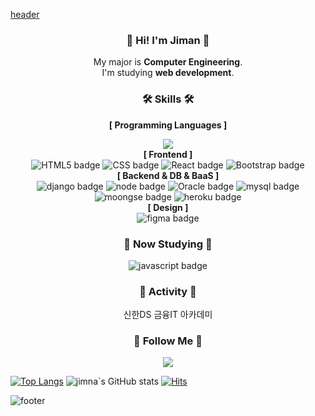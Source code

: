 [header](https://capsule-render.vercel.app/api?type=waving&color=0:614385,100:516395&height=170&section=header&text=Tae%20young&fontSize=30&fontColor=ffffff&animation=fadeIn&fontAlignY=25&desc=Thank%20you%20for%20your%20visiting&descAlignY=45&&descSize=15)

<div align="center">
  
### :wave: Hi! I'm Jiman :wave:
My major is **Computer Engineering**.<br> I'm studying **web development**. <br>

### 🛠️ Skills 🛠️
**[ Programming Languages ]**<br>

<a href="[https://simpleicons.org/?q=java]" target="_blank"><img src="https://img.shields.io/badge/[javascript]-[F7DF1E]?style=flat-square&logo=[javascript]&logoColor=white"/></a>
<br>
**[ Frontend ]**<br>
![HTML5 badge](https://img.shields.io/badge/-HTML5-%23F7DF1E?style=flat-square&logo=HTML5&logoColor=white&color=E34F26)
![CSS badge](https://img.shields.io/badge/-CSS3-%23F7DF1E?style=flat-square&logo=CSS3&logoColor=white&color=1572B6)
![React badge](https://img.shields.io/badge/-REACT-%23F7DF1E?style=flat-square&logo=React&logoColor=black&color=61DAFB)
![Bootstrap badge](https://img.shields.io/badge/-Bootstrap-%23F7DF1E?style=flat-square&logo=Bootstrap&logoColor=white&color=7952B3)<br>
**[ Backend & DB & BaaS ]**<br>
![django badge](https://img.shields.io/badge/-Django-%23F7DF1E?style=flat-square&logo=Django&logoColor=white&color=092E20)
![node badge](https://img.shields.io/badge/-Node.js-%23F7DF1E?style=flat-square&logo=Node.js&logoColor=white&color=339933)
![Oracle badge](https://img.shields.io/badge/-Oracle-%23F7DF1E?style=flat-square&logo=Oracle&logoColor=white&color=F80000)
![mysql badge](https://img.shields.io/badge/-MySQL-%23F7DF1E?style=flat-square&logo=MySQL&logoColor=white&color=4479A1)
![moongse badge](https://img.shields.io/badge/-MongoDB-%23F7DF1E?style=flat-square&logo=MongoDB&logoColor=white&color=47A248)
![heroku badge](https://img.shields.io/badge/-Heroku-%23F7DF1E?style=flat-square&logo=Heroku&logoColor=white&color=430098)<br>
**[ Design ]**<br>
![figma badge](https://img.shields.io/badge/-Figma-%23F7DF1E?style=flat-square&logo=Figma&logoColor=white&color=F24E1E)

### 📖 Now Studying 📖
![javascript badge](https://img.shields.io/badge/-JAVASCRIPT-%23F7DF1E?style=flat-square&logo=JavaScript&logoColor=black)

### 🦁 Activity 🦁
신한DS 금융IT 아카데미
 
### 🥰 Follow Me 🥰
<a href="https://blog.naver.com/mongdoonim"><img src="https://blog.naver.com/PostList.naver?blogId=mongdoonim&widgetTypeCall=true&topReferer=https%3A%2F%2Fwww.naver.com%2F&directAccess=true#"/></a>
</div>


[![Top Langs](https://github-readme-stats.vercel.app/api/top-langs/?username=jiman-you)](https://github.com/anuraghazra/github-readme-stats)
![jimna`s GitHub stats](https://github-readme-stats.vercel.app/api?username=jiman-you&show_icons=true&theme=radical)
[![Hits](https://hits.seeyoufarm.com/api/count/incr/badge.svg?url=https%3A%2F%2Fgithub.com%2Fjiman-you%2Fhit-counter&count_bg=%2379C83D&title_bg=%23555555&icon=github.svg&icon_color=%23E7E7E7&title=hits&edge_flat=false)](https://hits.seeyoufarm.com)

![footer](https://capsule-render.vercel.app/api?section=footer&type=waving&color=0:614385,100:516395)

